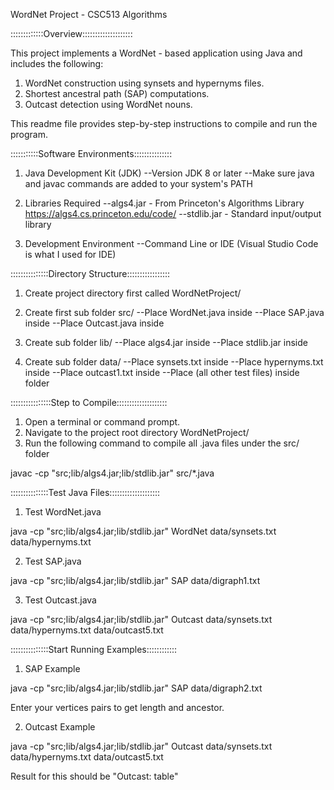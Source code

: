 WordNet Project - CSC513 Algorithms

:::::::::::::Overview::::::::::::::::::::

This project implements a WordNet - based application using Java and includes the following:

1. WordNet construction using synsets and hypernyms files.
2. Shortest ancestral path (SAP) computations.
3. Outcast detection using WordNet nouns.

This readme file provides step-by-step instructions to compile and run the program.

:::::::::::Software Environments:::::::::::::::

1. Java Development Kit (JDK) 
--Version JDK 8 or later
--Make sure java and javac commands are added to your system's PATH

2. Libraries Required
--algs4.jar - From Princeton's Algorithms Library https://algs4.cs.princeton.edu/code/
--stdlib.jar - Standard input/output library

3. Development Environment
--Command Line or IDE (Visual Studio Code is what I used for IDE)

:::::::::::::::Directory Structure:::::::::::::::::

1. Create project directory first called WordNetProject/

2. Create first sub folder src/
--Place WordNet.java inside
--Place SAP.java inside
--Place Outcast.java inside

2. Create sub folder lib/
--Place algs4.jar inside
--Place stdlib.jar inside 

3. Create sub folder data/
--Place synsets.txt inside
--Place hypernyms.txt inside 
--Place outcast1.txt inside
--Place (all other test files) inside folder

::::::::::::::::Step to Compile::::::::::::::::::::

1. Open a terminal or command prompt.
2. Navigate to the project root directory WordNetProject/
3. Run the following command to compile all .java files under the src/ folder

javac -cp "src;lib/algs4.jar;lib/stdlib.jar" src/*.java

:::::::::::::::Test Java Files::::::::::::::::::::

1. Test WordNet.java

java -cp "src;lib/algs4.jar;lib/stdlib.jar" WordNet data/synsets.txt data/hypernyms.txt

2. Test SAP.java

java -cp "src;lib/algs4.jar;lib/stdlib.jar" SAP data/digraph1.txt

3. Test Outcast.java

java -cp "src;lib/algs4.jar;lib/stdlib.jar" Outcast data/synsets.txt data/hypernyms.txt data/outcast5.txt

:::::::::::::::Start Running Examples::::::::::::

1. SAP Example

java -cp "src;lib/algs4.jar;lib/stdlib.jar" SAP data/digraph2.txt

Enter your vertices pairs to get length and ancestor.

2. Outcast Example

java -cp "src;lib/algs4.jar;lib/stdlib.jar" Outcast data/synsets.txt data/hypernyms.txt data/outcast5.txt

Result for this should be "Outcast:  table"
